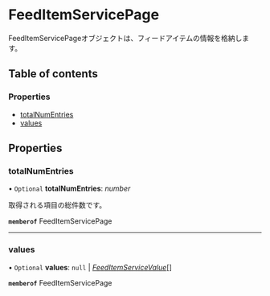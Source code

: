# FeedItemServicePage


<div lang=\"ja\">FeedItemServicePageオブジェクトは、フィードアイテムの情報を格納します。</div> 

## Table of contents

### Properties

- [totalNumEntries](feeditemservicepage.md#totalnumentries)
- [values](feeditemservicepage.md#values)

## Properties

### totalNumEntries

• `Optional` **totalNumEntries**: *number*

<div lang=\"ja\">取得される項目の総件数です。</div> 

**`memberof`** FeedItemServicePage

___

### values

• `Optional` **values**: ``null`` \| [*FeedItemServiceValue*](feeditemservicevalue.md)[]

**`memberof`** FeedItemServicePage
